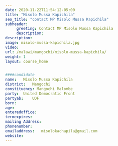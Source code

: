 ```yaml
---
date: 2020-11-22T11:54:12-05:00
title: "Misolo Mussa Kapichila"
seo_title: "contact MP Misolo Mussa Kapichila"
subheader:
     greeting: Contact MP Misolo Mussa Kapichila
     description: 
description: 
image: misolo-mussa-kapichila.jpg
video: 
url: /malawi/mangochi/misolo-mussa-kapichila/
weight: 1
layout: course_home


####candidate
name:	Misolo Mussa Kapichila
district:	Mangochi
constituency: Mangochi Malombe
party:	United Democratic Front
partyab:	UDF
born:
age: 
enteredoffice:	
termexpires:	
mailing Address:
phonenumber:	
emailaddress:	misolokachapila@gmail.com
website:	
---
```


